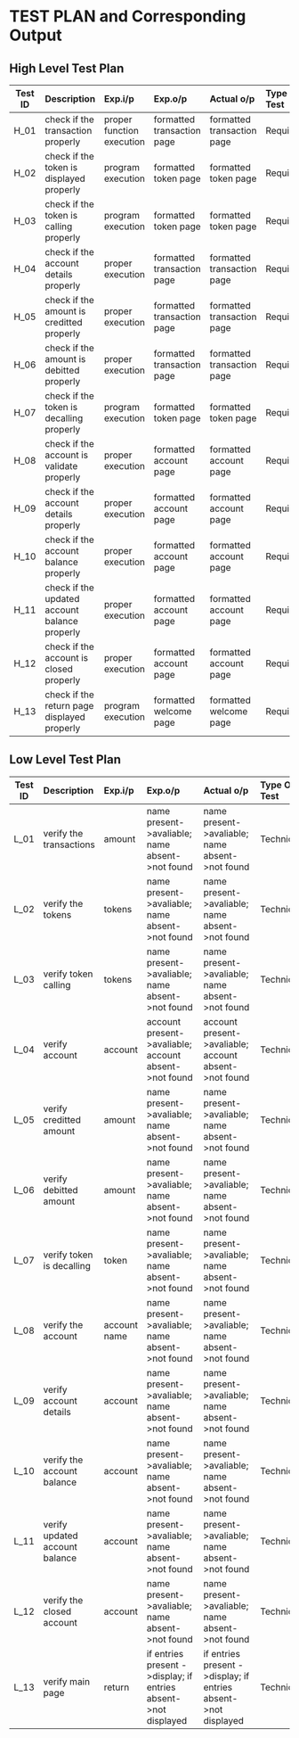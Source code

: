# TEST PLAN and Corresponding Output

## High Level Test Plan
   | Test ID | Description | Exp.i/p | Exp.o/p | Actual o/p | Type Of Test |
   |---------|:------------|:--------|:--------|:-----------|:-------------|
   | H_01 | check if the transaction properly | proper function execution | formatted transaction page | formatted transaction page | Requirement |
   | H_02 | check if the token is displayed properly | program execution | formatted token  page | formatted token page | Requirement |
   | H_03 | check if the token is calling properly | program execution | formatted token page | formatted token page | Requirement |
   | H_04 | check if the account details properly | proper execution | formatted transaction page | formatted transaction  page | Requirement |
   | H_05 | check if the amount is creditted properly | proper execution | formatted transaction page | formatted transaction page | Requirement |
   | H_06 | check if the amount is debitted properly | proper execution | formatted transaction page | formatted transaction page | Requirement |
   | H_07 | check if the token is decalling properly | program execution | formatted token page | formatted token page | Requirement |
   | H_08 | check if the account is validate properly | proper execution | formatted account page | formatted account page | Requirement |
   | H_09 | check if the account details properly | proper execution | formatted account page | formatted account page | Requirement |
   | H_10 | check if the account balance properly | proper execution | formatted account page | formatted account page | Requirement |
   | H_11 | check if the updated account balance properly | proper execution | formatted account page | formatted account page | Requirement |
   | H_12 | check if the account is closed properly | proper execution | formatted account page | formatted account page | Requirement |
   | H_13 | check if the return page displayed properly | program execution | formatted welcome page | formatted welcome page | Requirement |
   
   
   
## Low Level Test Plan
   | Test ID | Description | Exp.i/p | Exp.o/p | Actual o/p | Type Of Test |
   | --------|:------------|:--------|:--------|:-----------|:-------------|
   | L_01 | verify the transactions | amount | name present->avaliable; name absent->not found | name present->avaliable; name absent->not found | Technical |
   | L_02 | verify the tokens | tokens | name present->avaliable; name absent->not found | name present->avaliable; name absent->not found | Technical |
   | L_03 | verify token calling | tokens | name present->avaliable; name absent->not found | name present->avaliable; name absent->not found | Technical |
   | L_04 | verify account | account | account present->avaliable; account absent->not found | account present->avaliable; account absent->not found | Technical |
   | L_05 | verify creditted amount | amount | name present->avaliable; name absent->not found | name present->avaliable; name absent->not found | Technical |
   | L_06 | verify debitted amount | amount | name present->avaliable; name absent->not found | name present->avaliable; name absent->not found | Technical |
   | L_07 | verify token is decalling | token | name present->avaliable; name absent->not found | name present->avaliable; name absent->not found | Technical |
   | L_08 | verify the account | account name | name present->avaliable; name absent->not found | name present->avaliable; name absent->not found | Technical |
   | L_09 | verify account details | account | name present->avaliable; name absent->not found | name present->avaliable; name absent->not found | Technical |
   | L_10 | verify the account balance | account | name present->avaliable; name absent->not found | name present->avaliable; name absent->not found | Technical |
   | L_11 | verify updated account balance | account | name present->avaliable; name absent->not found | name present->avaliable; name absent->not found | Technical |
   | L_12 | verify the closed account | account | name present->avaliable; name absent->not found | name present->avaliable; name absent->not found | Technical |
   | L_13 | verify main page | return | if entries present ->display; if entries absent->not displayed | if entries present ->display; if entries absent->not displayed | Technical |
    